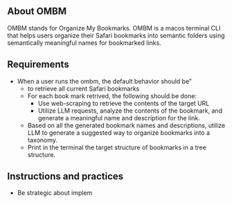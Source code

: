 ## About OMBM

OMBM stands for Organize My Bookmarks.  OMBM is a macos terminal CLI that helps users organize their Safari bookmarks into semantic folders using semantically meaningful names for bookmarked links.

## Requirements

* When a user runs the ombm, the default behavior should be"
    *  to retrieve all current Safari bookmarks
    *  For each book mark retrived, the following should be done:
        * Use web-scraping to retrieve the contents of the target URL
        * Utilize LLM requests, analyze the contents of the bookmark, and generate a meaningful name and description for the link.
    *  Based on all the generated bookmark names and descriptions, utilize LLM to generate a suggested way to organize bookmarks into a taxonomy.
    *  Print in the terminal the target structure of bookmarks in a tree structure.


## Instructions and practices

* Be strategic about implem